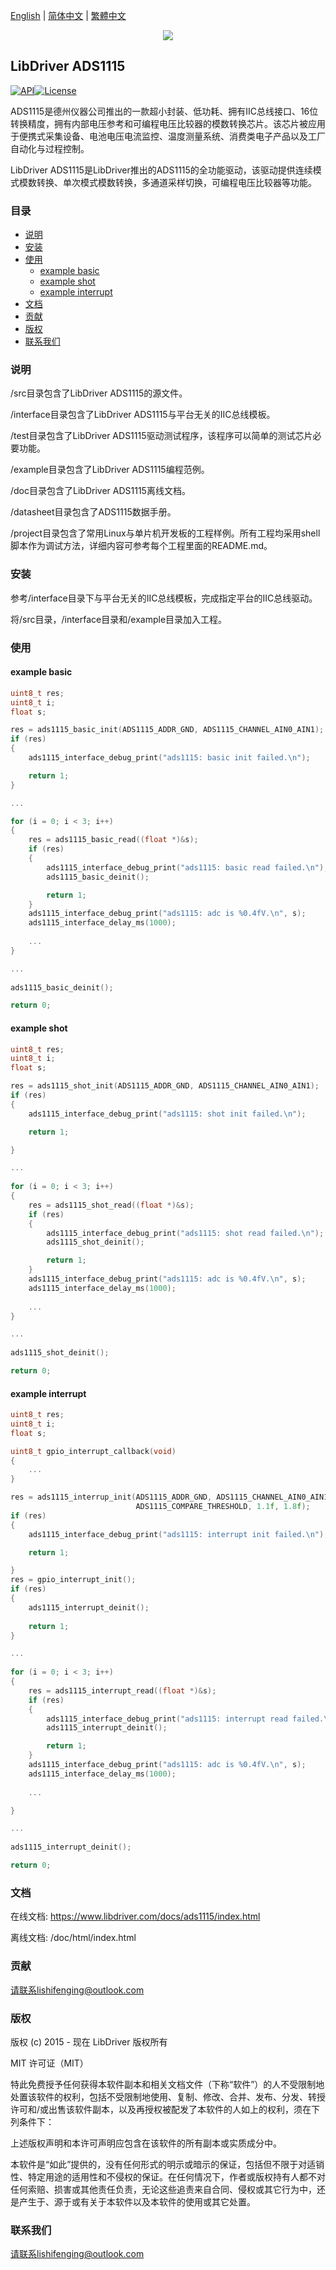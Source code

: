 [English](/README.md) | [ 简体中文](/README_zh-Hans.md) | [繁體中文](/README_zh-Hant.md)

<div align=center>
<img src="/doc/image/logo.png"/>
</div>

## LibDriver ADS1115

[![API](https://img.shields.io/badge/api-reference-blue)](https://www.libdriver.com/docs/ads1115/index.html)[![License](https://img.shields.io/badge/license-MIT-brightgreen.svg)](/LICENSE)

ADS1115是德州仪器公司推出的一款超小封装、低功耗、拥有IIC总线接口、16位转换精度，拥有内部电压参考和可编程电压比较器的模数转换芯片。该芯片被应用于便携式采集设备、电池电压电流监控、温度测量系统、消费类电子产品以及工厂自动化与过程控制。

LibDriver ADS1115是LibDriver推出的ADS1115的全功能驱动，该驱动提供连续模式模数转换、单次模式模数转换，多通道采样切换，可编程电压比较器等功能。

### 目录

  - [说明](#说明)
  - [安装](#安装)
  - [使用](#使用)
    - [example basic](#example-basic)
    - [example shot](#example-shot)
    - [example interrupt](#example-interrupt)
  - [文档](#文档)
  - [贡献](#贡献)
  - [版权](#版权)
  - [联系我们](#联系我们)

### 说明

/src目录包含了LibDriver ADS1115的源文件。

/interface目录包含了LibDriver ADS1115与平台无关的IIC总线模板。

/test目录包含了LibDriver ADS1115驱动测试程序，该程序可以简单的测试芯片必要功能。

/example目录包含了LibDriver ADS1115编程范例。

/doc目录包含了LibDriver ADS1115离线文档。

/datasheet目录包含了ADS1115数据手册。

/project目录包含了常用Linux与单片机开发板的工程样例。所有工程均采用shell脚本作为调试方法，详细内容可参考每个工程里面的README.md。

### 安装

参考/interface目录下与平台无关的IIC总线模板，完成指定平台的IIC总线驱动。

将/src目录，/interface目录和/example目录加入工程。

### 使用

#### example basic

```C
uint8_t res;
uint8_t i;
float s;

res = ads1115_basic_init(ADS1115_ADDR_GND, ADS1115_CHANNEL_AIN0_AIN1);
if (res)
{
    ads1115_interface_debug_print("ads1115: basic init failed.\n");         

    return 1;
}

...

for (i = 0; i < 3; i++)
{
    res = ads1115_basic_read((float *)&s);
    if (res)
    {
        ads1115_interface_debug_print("ads1115: basic read failed.\n");
        ads1115_basic_deinit();

        return 1;
    }
    ads1115_interface_debug_print("ads1115: adc is %0.4fV.\n", s);
    ads1115_interface_delay_ms(1000);
    
    ...
}

...
    
ads1115_basic_deinit();

return 0;
```

#### example shot

```C
uint8_t res;
uint8_t i;
float s;

res = ads1115_shot_init(ADS1115_ADDR_GND, ADS1115_CHANNEL_AIN0_AIN1);
if (res)
{
    ads1115_interface_debug_print("ads1115: shot init failed.\n");         

    return 1;

}

...
    
for (i = 0; i < 3; i++)
{
    res = ads1115_shot_read((float *)&s);
    if (res)
    {
        ads1115_interface_debug_print("ads1115: shot read failed.\n");
        ads1115_shot_deinit();

        return 1;
    }
    ads1115_interface_debug_print("ads1115: adc is %0.4fV.\n", s);
    ads1115_interface_delay_ms(1000);
    
    ...
}

...
    
ads1115_shot_deinit();

return 0;
```

#### example interrupt

```C
uint8_t res;
uint8_t i;
float s;

uint8_t gpio_interrupt_callback(void)
{
    ...
}

res = ads1115_interrup_init(ADS1115_ADDR_GND, ADS1115_CHANNEL_AIN0_AIN1,
                            ADS1115_COMPARE_THRESHOLD, 1.1f, 1.8f);
if (res)
{
    ads1115_interface_debug_print("ads1115: interrupt init failed.\n");         

    return 1;

}
res = gpio_interrupt_init();
if (res)
{
    ads1115_interrupt_deinit();
                    
    return 1;
}

...
    
for (i = 0; i < 3; i++)
{
    res = ads1115_interrupt_read((float *)&s);
    if (res)
    {
        ads1115_interface_debug_print("ads1115: interrupt read failed.\n");
        ads1115_interrupt_deinit();

        return 1;
    }
    ads1115_interface_debug_print("ads1115: adc is %0.4fV.\n", s);
    ads1115_interface_delay_ms(1000);
    
    ...

}

...
    
ads1115_interrupt_deinit();

return 0;
```

### 文档

在线文档: https://www.libdriver.com/docs/ads1115/index.html

离线文档: /doc/html/index.html

### 贡献

请联系lishifenging@outlook.com

### 版权

版权 (c) 2015 - 现在 LibDriver 版权所有

MIT 许可证（MIT）

特此免费授予任何获得本软件副本和相关文档文件（下称“软件”）的人不受限制地处置该软件的权利，包括不受限制地使用、复制、修改、合并、发布、分发、转授许可和/或出售该软件副本，以及再授权被配发了本软件的人如上的权利，须在下列条件下：

上述版权声明和本许可声明应包含在该软件的所有副本或实质成分中。

本软件是“如此”提供的，没有任何形式的明示或暗示的保证，包括但不限于对适销性、特定用途的适用性和不侵权的保证。在任何情况下，作者或版权持有人都不对任何索赔、损害或其他责任负责，无论这些追责来自合同、侵权或其它行为中，还是产生于、源于或有关于本软件以及本软件的使用或其它处置。

### 联系我们

请联系lishifenging@outlook.com